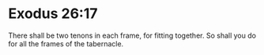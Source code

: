 # Exodus 26:17

There shall be two tenons in each frame, for fitting together. So shall you do for all the frames of the tabernacle.
